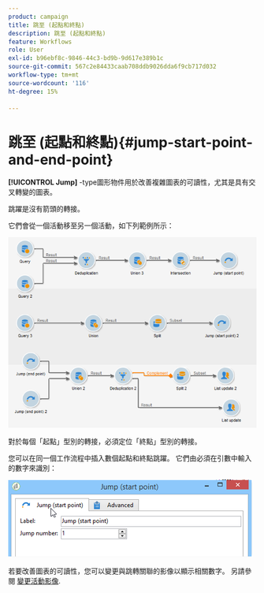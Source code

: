 ```yaml
---
product: campaign
title: 跳至 (起點和終點)
description: 跳至 (起點和終點)
feature: Workflows
role: User
exl-id: b96ebf8c-9846-44c3-bd9b-9d617e389b1c
source-git-commit: 567c2e84433caab708ddb9026dda6f9cb717d032
workflow-type: tm+mt
source-wordcount: '116'
ht-degree: 15%

---
```


# 跳至 (起點和終點){#jump-start-point-and-end-point}



**[!UICONTROL Jump]** -type圖形物件用於改善複雜圖表的可讀性，尤其是具有交叉轉變的圖表。

跳躍是沒有箭頭的轉接。

它們會從一個活動移至另一個活動，如下列範例所示：

![](assets/s_user_segmentation_jump_sample.png)

對於每個「起點」型別的轉接，必須定位「終點」型別的轉接。

您可以在同一個工作流程中插入數個起點和終點跳躍。 它們由必須在引數中輸入的數字來識別：

![](assets/s_user_segmentation_jump_in.png)

若要改善圖表的可讀性，您可以變更與跳轉關聯的影像以顯示相關數字。 另請參閱 [變更活動影像](change-activity-images.md).
